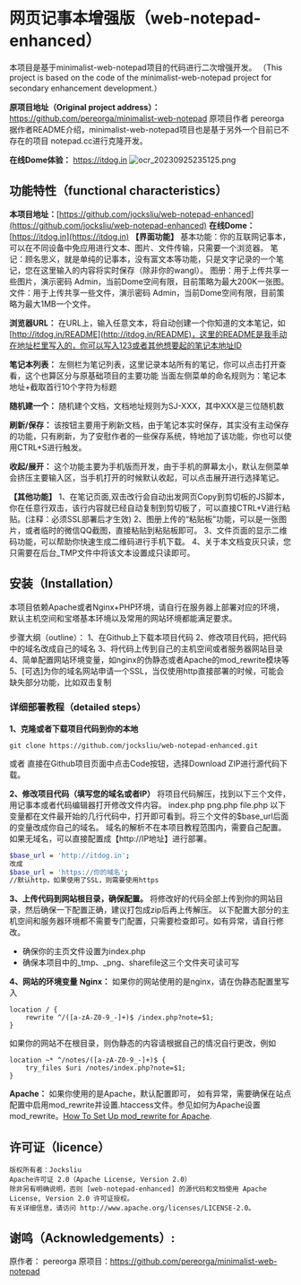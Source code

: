 # 网页记事本增强版（web-notepad-enhanced）

本项目是基于minimalist-web-notepad项目的代码进行二次增强开发。
（This project is based on the code of the minimalist-web-notepad project for secondary enhancement development.）

**原项目地址（Original project address）：**
https://github.com/pereorga/minimalist-web-notepad 原项目作者 pereorga
据作者README介绍，minimalist-web-notepad项目也是基于另外一个目前已不存在的项目 notepad.cc进行克隆开发。

**在线Dome体验：**
https://itdog.in
![ocr_20230925235125.png](https://cdn.nlark.com/yuque/0/2023/png/27433930/1695657090507-3913b736-5167-4108-845c-91c63042e575.png#averageHue=%23f3f3f3&clientId=ueeba5647-94c9-4&from=paste&height=955&id=BKGJ0&originHeight=955&originWidth=1040&originalType=binary&ratio=1&rotation=0&showTitle=false&size=65833&status=done&style=none&taskId=uab89d637-9aef-41fc-9f50-131d8e71f04&title=&width=1040)

## **功能特性（functional characteristics）**
**本项目地址：**[https://github.com/jocksliu/web-notepad-enhanced](https://github.com/jocksliu/web-notepad-enhanced)
**在线Dome：**[https://itdog.in](https://itdog.in)
**【界面功能】**
基本功能：你的互联网记事本，可以在不同设备中免应用进行文本、图片、文件传输，只需要一个浏览器。
笔记：顾名思义，就是单纯的记事本，没有富文本等功能，只是文字记录的一个笔记，您在这里输入的内容将实时保存（除非你的wangl）。
图册：用于上传共享一些图片，演示密码 Admin，当前Dome空间有限，目前策略为最大200K一张图。
文件：用于上传共享一些文件，演示密码 Admin，当前Dome空间有限，目前策略为最大1MB一个文件。

**浏览器URL：**
在URL上，输入任意文本，将自动创建一个你知道的文本笔记，如 [http://itdog.in/README](http://itdog.in/README)，这里的README是我手动在地址栏里写入的，你可以写入123或者其他想要起的笔记本地址ID

**笔记本列表：**
左侧栏为笔记列表，这里记录本站所有的笔记，你可以点击打开查看，这个也算区分与原基础项目的主要功能
当面左侧菜单的命名规则为：笔记本地址+截取首行10个字符为标题

**随机建一个：**
随机建个文档，文档地址规则为SJ-XXX，其中XXX是三位随机数

**刷新/保存：**
该按钮主要用于刷新文档，由于笔记本实时保存，其实没有主动保存的功能，只有刷新，为了安慰作者的一些保存系统，特地加了该功能，你也可以使用CTRL+S进行触发。

**收起/展开：**
这个功能主要为手机版而开发，由于手机的屏幕太小，默认左侧菜单会挤压主要输入区，当手机打开的时候默认收起，可以点击展开进行选择笔记。

**【其他功能】**
1、在笔记页面,双击改行会自动出发网页Copy到剪切板的JS脚本，你在任意行双击，该行内容就已经自动复制到剪切板了，可以直接CTRL+V进行粘贴。(注释：必须SSL部署后才生效)
2、图册上传的“粘贴板”功能，可以是一张图片，或者临时的微信QQ截图，直接粘贴到粘贴板即可。
3、文件页面的显示二维码功能，可以帮助你快速生成二维码进行手机下载。
4、关于本文档变灰只读，您只需要在后台_TMP文件中将该文本设置成只读即可。


## 安装（Installation）
本项目依赖Apache或者Nginx+PHP环境，请自行在服务器上部署对应的环境，默认主机空间和宝塔基本环境以及常用的网站环境都能满足要求。

步骤大纲（outline）：
1、在Github上下载本项目代码
2、修改项目代码，把代码中的域名改成自己的域名
3、将代码上传到自己的主机空间或者服务器网站目录
4、简单配置网站环境变量，如nginx的伪静态或者Apache的mod_rewrite模块等
5、[可选]为你的域名网站申请一个SSL，当仅使用http直接部署的时候，可能会缺失部分功能，比如双击复制


### 详细部署教程（detailed steps）
**1、克隆或者下载项目代码到你的本地**
```
git clone https://github.com/jocksliu/web-notepad-enhanced.git
```
或者
直接在Github项目页面中点击Code按钮，选择Download ZIP进行源代码下载。

**2、修改项目代码（填写您的域名或者IP）**
将项目代码解压，找到以下三个文件，用记事本或者代码编辑器打开修改文件内容。
index.php
png.php
file.php
以下变量都在文件最开始的几行代码中，打开即可看到。将三个文件的$base_url后面的变量改成你自己的域名。
域名的解析不在本项目教程范围内，需要自己配置。如果无域名，可以直接配置成【http://IP地址】进行部署。
```bash
$base_url = 'http://itdog.in';
改成
$base_url = 'https://你的域名';
//默认http，如果使用了SSL，则需要使用https
```

**3、上传代码到网站根目录，确保配置。**
将修改好的代码全部上传到你的网站目录，然后确保一下配置正确，建议打包成zip后再上传解压。
以下配置大部分的主机空间和服务器环境都不需要专门配置，只需要检查即可。如有异常，请自行修改。

- 确保你的主页文件设置为index.php
- 确保本项目中的_tmp、_png、sharefile这三个文件夹可读可写

**4、网站的环境变量**
**Nginx：**
如果你的网站使用的是nginx，请在伪静态配置里写入
```
location / {
    rewrite ^/([a-zA-Z0-9_-]+)$ /index.php?note=$1;
}
```
如果你的网站不在根目录，则伪静态的内容请根据自己的情况自行更改，例如
```
location ~* ^/notes/([a-zA-Z0-9_-]+)$ {
    try_files $uri /notes/index.php?note=$1;
}
```

**Apache：**
如果你使用的是Apache，默认配置即可，
如有异常，需要确保在站点配置中启用mod_rewrite并设置.htaccess文件。参见如何为Apache设置mod_rewrite。[How To Set Up mod_rewrite for Apache](https://www.digitalocean.com/community/tutorials/how-to-set-up-mod_rewrite-for-apache-on-ubuntu-14-04).

## 许可证（licence）
```
版权所有者：Jocksliu
Apache许可证 2.0（Apache License, Version 2.0）
除非另有明确说明，否则 [web-notepad-enhanced] 的源代码和文档使用 Apache License, Version 2.0 许可证授权。
有关详细信息，请访问 http://www.apache.org/licenses/LICENSE-2.0。
```

## 谢鸣（Acknowledgements）:
原作者： pereorga
原项目：https://github.com/pereorga/minimalist-web-notepad
